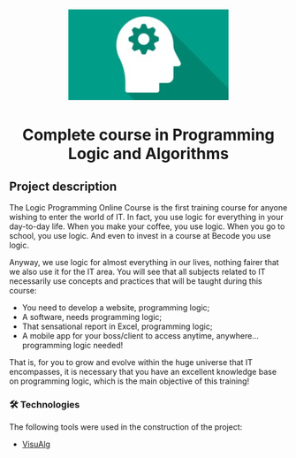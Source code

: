 <h1 align="center">
  <img alt="Programming Logic and Algorithms" src="programming-logic-and-algorithms(logo).png" />
</h1>

<h1 align="center">Complete course in Programming Logic and Algorithms</h1>

## Project description

The Logic Programming Online Course is the first training course for anyone wishing to enter the world of IT. In fact, you use logic for everything in your day-to-day life. When you make your coffee, you use logic. When you go to school, you use logic. And even to invest in a course at Becode you use logic.

Anyway, we use logic for almost everything in our lives, nothing fairer that we also use it for the IT area. You will see that all subjects related to IT necessarily use concepts and practices that will be taught during this course:

- You need to develop a website, programming logic;
- A software, needs programming logic;
- That sensational report in Excel, programming logic;
- A mobile app for your boss/client to access anytime, anywhere… programming logic needed!

That is, for you to grow and evolve within the huge universe that IT encompasses, it is necessary that you have an excellent knowledge base on programming logic, which is the main objective of this training!

### 🛠 Technologies

The following tools were used in the construction of the project:

- [VisuAlg](https://visualg3.com.br/)
